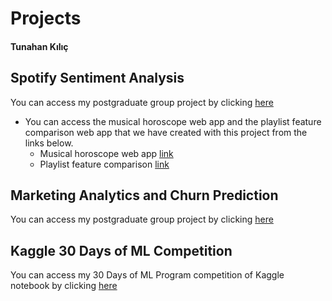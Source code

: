 # Projects
#### Tunahan Kılıç

## Spotify Sentiment Analysis

You can access my postgraduate group project by clicking [here](https://pjournal.github.io/mef03g-spo-R-ify/SpotifyR/EDA_Final_Report.html) 
 * You can access the musical horoscope web app and the playlist feature comparison web app that we have created with this project from the links below.
   * Musical horoscope web app [link](https://dost-karaahmetli.shinyapps.io/MusicalHoroscope/) 
   * Playlist feature comparison [link](https://dost-karaahmetli.shinyapps.io/Radar/)

## Marketing Analytics and Churn Prediction

You can access my postgraduate group project by clicking [here](https://htmlpreview.github.io/?https://github.com/KutayAkalin/Projects/blob/master/BDA523_Final_Project_KKbox.html) 

## Kaggle 30 Days of ML Competition

You can access my 30 Days of ML Program competition of Kaggle notebook by clicking [here](https://www.kaggle.com/tunahankilic/getting-started-with-30-days-of-ml-competition?scriptVersionId=73840609)
